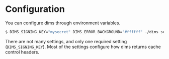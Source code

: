 # Configuration

You can configure dims through environment variables. 

```bash
$ DIMS_SIGNING_KEY="mysecret" DIMS_ERROR_BACKGROUND="#ffffff" ./dims serve
```

There are not many settings, and only one required setting (`DIMS_SIGNING_KEY`). Most
of the settings configure how dims returns cache control headers.
